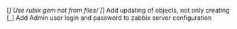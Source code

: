 [_] Use rubix gem not from files/
[_] Add updating of objects, not only creating
[_] Add Admin user login and password to zabbix server configuration
